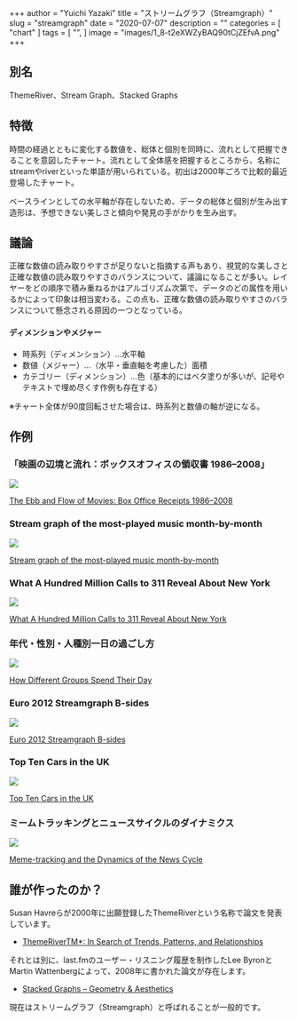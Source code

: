 +++
author = "Yuichi Yazaki"
title = "ストリームグラフ（Streamgraph）"
slug = "streamgraph"
date = "2020-07-07"
description = ""
categories = [
    "chart"
]
tags = [
    "",
]
image = "images/1_8-t2eXWZyBAQ90tCjZEfvA.png"
+++


## 別名

ThemeRiver、Stream Graph、Stacked Graphs

## 特徴

時間の経過とともに変化する数値を、総体と個別を同時に、流れとして把握できることを意図したチャート。流れとして全体感を把握するところから、名称にstreamやriverといった単語が用いられている。初出は2000年ごろで比較的最近登場したチャート。

ベースラインとしての水平軸が存在しないため、データの総体と個別が生み出す造形は、予想できない美しさと傾向や発見の手がかりを生み出す。

## 議論

正確な数値の読み取りやすさが足りないと指摘する声もあり、視覚的な美しさと正確な数値の読み取りやすさのバランスについて、議論になることが多い。レイヤーをどの順序で積み重ねるかはアルゴリズム次第で、データのどの属性を用いるかによって印象は相当変わる。この点も、正確な数値の読み取りやすさのバランスについて懸念される原因の一つとなっている。

#### ディメンションやメジャー
- 時系列（ディメンション）…水平軸
- 数値（メジャー）…（水平・垂直軸を考慮した）面積
- カテゴリー（ディメンション）…色（基本的にはベタ塗りが多いが、記号やテキストで埋め尽くす作例も存在する）

※チャート全体が90度回転させた場合は、時系列と数値の軸が逆になる。

<!--more-->

## 作例

### 「映画の辺境と流れ：ボックスオフィスの領収書 1986–2008」

![](images/1_fIBSrw8bOE6AxsG_6dRa7Q.png)

[The Ebb and Flow of Movies: Box Office Receipts 1986–2008](http://archive.nytimes.com/www.nytimes.com/interactive/2008/02/23/movies/20080223_REVENUE_GRAPHIC.html)

### Stream graph of the most-played music month-by-month

![](images/1_lfRGArscw7aXPXNouf2D5Q.png)

[Stream graph of the most-played music month-by-month](http://blog.last.fm/2010/12/16/the-data-behind-best-of-2010)


### What A Hundred Million Calls to 311 Reveal About New York

![](images/1_DM2ltegeUZ9ZKjdNFHvPzQ.jpeg)

[What A Hundred Million Calls to 311 Reveal About New York](https://www.wired.com/2010/11/ff_311_new_york/all/1/)


### 年代・性別・人種別一日の過ごし方

![](images/How-Different-Groups-Spend-Their-Day.png)

[How Different Groups Spend Their Day](https://archive.nytimes.com/www.nytimes.com/interactive/2009/07/31/business/20080801-metrics-graphic.html)


### Euro 2012 Streamgraph B-sides

![](images/1_7vh_GjGLRbaNJS-x47bqhQ.png)

[Euro 2012 Streamgraph B-sides](http://philogb.github.io/blog/2012/07/02/euro2012-streamgraph-bsides/)


### Top Ten Cars in the UK

![](images/1_8-t2eXWZyBAQ90tCjZEfvA.png)

[Top Ten Cars in the UK](https://www.neoformix.com/2011/TopTenCarsUK.html)


### ミームトラッキングとニュースサイクルのダイナミクス

![](images/meme-tracking.png)

[Meme-tracking and the Dynamics of the News Cycle](http://learning.mpi-sws.org/networks-seminar/papers/kdd09-quotes.pdf)


## 誰が作ったのか？

Susan Havreらが2000年に出願登録したThemeRiverという名称で論文を発表しています。

- [ThemeRiverTM*: In Search of Trends, Patterns, and Relationships](http://www.ifs.tuwien.ac.at/~silvia/wien/gwa/ws05/articles/Havre-InfoVis1999.pdf)

それとは別に、last.fmのユーザー・リスニング履歴を制作したLee ByronとMartin Wattenbergによって、2008年に書かれた論文が存在します。

- [Stacked Graphs – Geometry & Aesthetics](http://leebyron.com/streamgraph/stackedgraphs_byron_wattenberg.pdf)

現在はストリームグラフ（Streamgraph）と呼ばれることが一般的です。

